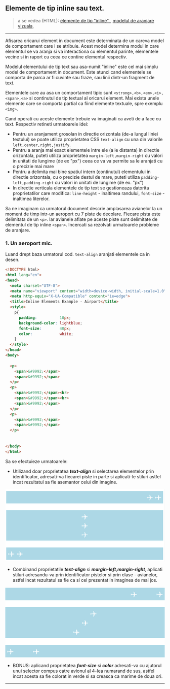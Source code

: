 ## Elemente de tip inline sau text.

> a se vedea (HTML):
[elemente de tip "inline" ](https://developer.mozilla.org/en-US/docs/Web/HTML/Inline_elements),
[modelul de aranjare vizuala](https://html5book.ru/block-inline-elements/#part1),


---

Afisarea oricarui element in document este determinata de un careva model de comportament care i se atribuie. Acest model determina modul in care
elementul se va aranja si va interactiona cu elementul parinte, elementele vecine si in raport cu ceea ce contine elementul respectiv.

Modelul elementului de tip text sau asa-numit "inline" este cel mai simplu model de comportament in document. Este atunci cand elementele se comporta
de parca ar fi cuvinte sau fraze, sau linii dintr-un fragment de text.

Elementele care au asa un comportament tipic sunt ```<strong>,<b>,<em>,<i>,<span>,<a>``` si continutul de tip textual al oricarui element. Mai exista unele elemente care se comporta partial ca fiind elemente textuale, spre exemplu ```<img>```.

Cand operati cu aceste elemente trebuie va imaginati ca aveti de a face cu text. Respectiv retineti urmatoarele idei:
* Pentru un aranjament grosolan in directie orizontala (de-a lungul liniei textului) se poate utiliza proprietatea CSS ```text-align``` cu una din valorile ```left,center,right,justify```.
* Pentru a aranja mai exact elementele intre ele (a le distanta) in directie orizontala, puteti utiliza proprietatea ```margin-left,margin-right``` cu valori in unitati de lungime (de ex "px") ceea ce va va permite sa le aranjati cu o precizie mai mare
* Pentru a delimita mai bine spatiul intern (continutul) elementului in directie orizontala, cu o precizie destul de mare, puteti utiliza ```padding-left,padding-right``` cu valori in unitati de lungime (de ex. "px")
* In directie verticala elementele de tip text se gestioneaza datorita proprietatilor care modifica: ```line-height``` - inaltimea randului, ```font-size``` - inaltimea literelor.


Sa ne imaginam ca urmatorul document descrie amplasarea avianelor la un moment de timp intr-un aeroport cu 7 piste de decolare. Fiecare pista este delimitata de un ```<p>```. Iar avianele aflate pe aceste piste sunt delimitate de elementul de tip inline ```<span>```. Incercati sa rezolvati urmatoarele probleme de aranjare.

### 1. Un aeroport mic.
Luand drept baza urmatorul cod.
``` text-align ```  aranjati elementele ca in desen.

```html
<!DOCTYPE html>
<html lang="en">
<head>
  <meta charset="UTF-8">
  <meta name="viewport" content="width=device-width, initial-scale=1.0">
  <meta http-equiv="X-UA-Compatible" content="ie=edge">
  <title>Inline Elements Example - Airport</title>
  <style>
    p{
      padding:          10px;
      background-color: lightblue;
      font-size:        40px;
      color:            white;
    }
  </style>
</head>
<body>

  <p>
    <span>&#9992;</span>
    <span>&#9992;</span>
  </p>
  <p>
    <span>&#9992;</span><br>
    <span>&#9992;</span><br>
    <span>&#9992;</span>
  </p>
  <p>
    <span>&#9992;</span>
    <span>&#9992;</span>
  </p>


</body>
</html>

```


Sa se efectuieze urmatoarele:
  * Utilizand doar proprietatea ***text-align*** si selectarea elementelor prin identificator, adresati-va fiecarei piste in parte si aplicati-le stiluri astfel incat rezultatul sa fie asemantor celui din imagine.

  ![airport1](airport-1.png)

  * Combinand proprietatile ***text-align*** si ***margin-left,margin-right***, aplicati stiluri adresandu-va prin identificator pistelor si prin clase - avianelor, astfel incat rezultatul sa fie ca si cel prezentat in imaginea de mai jos.

  ![airport1](airport-2.png)

  * BONUS: aplicand proprietatea ***font-size*** si ***color*** adresati-va cu ajutorul unui selector compus catre avionul al 4-lea numarand de sus, astfel incat acesta sa fie colorat in verde si sa creasca ca marime de doua ori.

---
